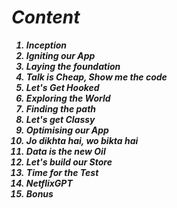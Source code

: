 # _Content_

<b><i>
01. Inception<br>
02. Igniting our App<br>
03. Laying the foundation
04. Talk is Cheap, Show me the code
05. Let's Get Hooked
06. Exploring the World
07. Finding the path
08. Let's get Classy
09. Optimising our App
10. Jo dikhta hai, wo bikta hai
11. Data is the new Oil
12. Let's build our Store
13. Time for the Test
14. NetflixGPT
15. Bonus


</i></b>

